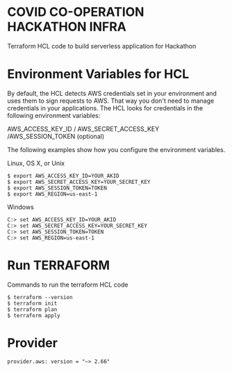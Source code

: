 # COVID CO-OPERATION HACKATHON INFRA
Terraform HCL code to build serverless application for Hackathon

# Environment Variables for HCL
By default, the HCL detects AWS credentials set in your environment and uses them to sign requests to AWS. That way you don't need to manage credentials in your applications. The HCL looks for credentials in the following environment variables:

AWS_ACCESS_KEY_ID / AWS_SECRET_ACCESS_KEY /AWS_SESSION_TOKEN (optional)

The following examples show how you configure the environment variables.

Linux, OS X, or Unix
```
$ export AWS_ACCESS_KEY_ID=YOUR_AKID
$ export AWS_SECRET_ACCESS_KEY=YOUR_SECRET_KEY
$ export AWS_SESSION_TOKEN=TOKEN
$ export AWS_REGION=us-east-1
```
Windows
```
C:> set AWS_ACCESS_KEY_ID=YOUR_AKID
C:> set AWS_SECRET_ACCESS_KEY=YOUR_SECRET_KEY
C:> set AWS_SESSION_TOKEN=TOKEN
C:> set AWS_REGION=us-east-1
```
# Run TERRAFORM 
Commands to run the terraform HCL code

```
$ terraform --version 
$ terraform init
$ terraform plan
$ terraform apply
```

# Provider
```
provider.aws: version = "~> 2.66"
```
